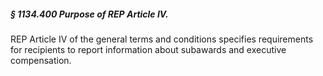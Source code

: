 ##### § 1134.400 Purpose of REP Article IV. #####

REP Article IV of the general terms and conditions specifies requirements for recipients to report information about subawards and executive compensation.